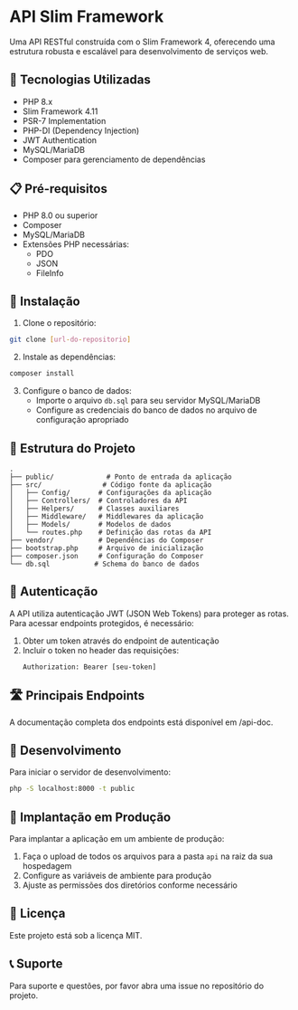 # API Slim Framework

Uma API RESTful construída com o Slim Framework 4, oferecendo uma estrutura robusta e escalável para desenvolvimento de serviços web.

## 🚀 Tecnologias Utilizadas

- PHP 8.x
- Slim Framework 4.11
- PSR-7 Implementation
- PHP-DI (Dependency Injection)
- JWT Authentication
- MySQL/MariaDB
- Composer para gerenciamento de dependências

## 📋 Pré-requisitos

- PHP 8.0 ou superior
- Composer
- MySQL/MariaDB
- Extensões PHP necessárias:
  - PDO
  - JSON
  - FileInfo

## 🔧 Instalação

1. Clone o repositório:
```bash
git clone [url-do-repositorio]
```

2. Instale as dependências:
```bash
composer install
```

3. Configure o banco de dados:
   - Importe o arquivo `db.sql` para seu servidor MySQL/MariaDB
   - Configure as credenciais do banco de dados no arquivo de configuração apropriado

## 📁 Estrutura do Projeto

```
.
├── public/             # Ponto de entrada da aplicação
├── src/               # Código fonte da aplicação
│   ├── Config/       # Configurações da aplicação
│   ├── Controllers/  # Controladores da API
│   ├── Helpers/      # Classes auxiliares
│   ├── Middleware/   # Middlewares da aplicação
│   ├── Models/       # Modelos de dados
│   └── routes.php    # Definição das rotas da API
├── vendor/           # Dependências do Composer
├── bootstrap.php     # Arquivo de inicialização
├── composer.json     # Configuração do Composer
└── db.sql           # Schema do banco de dados
```

## 🔐 Autenticação

A API utiliza autenticação JWT (JSON Web Tokens) para proteger as rotas. Para acessar endpoints protegidos, é necessário:

1. Obter um token através do endpoint de autenticação
2. Incluir o token no header das requisições:
   ```
   Authorization: Bearer [seu-token]
   ```

## 🛣️ Principais Endpoints

A documentação completa dos endpoints está disponível em /api-doc.

## 🔨 Desenvolvimento

Para iniciar o servidor de desenvolvimento:

```bash
php -S localhost:8000 -t public
```

## 🚀 Implantação em Produção

Para implantar a aplicação em um ambiente de produção:

1. Faça o upload de todos os arquivos para a pasta `api` na raiz da sua hospedagem
2. Configure as variáveis de ambiente para produção
3. Ajuste as permissões dos diretórios conforme necessário

## 📄 Licença

Este projeto está sob a licença MIT.

## 📞 Suporte

Para suporte e questões, por favor abra uma issue no repositório do projeto. 